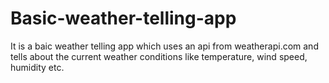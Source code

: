 # Basic-weather-telling-app

It is a baic weather telling app which uses an api from weatherapi.com and tells about the current weather conditions like temperature, wind speed, humidity etc.
